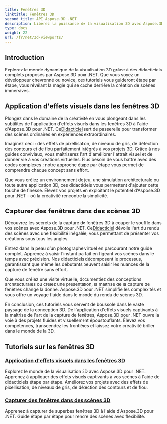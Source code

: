 ```yaml
---
title: Fenêtres 3D
linktitle: Fenêtres 3D
second_title: API Aspose.3D .NET
description: Libérez la puissance de la visualisation 3D avec Aspose.3D .NET. Améliorez vos projets avec des effets visuels et apprenez à capturer de superbes fenêtres 3D sans effort.
type: docs
weight: 22
url: /fr/net/3d-viewports/
---
```


## Introduction

Explorez le monde dynamique de la visualisation 3D grâce à des didacticiels complets proposés par Aspose.3D pour .NET. Que vous soyez un développeur chevronné ou novice, ces tutoriels vous guideront étape par étape, vous révélant la magie qui se cache derrière la création de scènes immersives.

## Application d'effets visuels dans les fenêtres 3D

 Plongez dans le domaine de la créativité en vous plongeant dans les subtilités de l'application d'effets visuels dans les fenêtres 3D à l'aide d'Aspose.3D pour .NET. Ce[Didacticiel](./apply-visual-effects/) sert de passerelle pour transformer des scènes ordinaires en expériences extraordinaires.

Imaginez ceci : des effets de pixellisation, de niveaux de gris, de détection des contours et de flou parfaitement intégrés à vos projets 3D. Grâce à nos guides conviviaux, vous maîtriserez l'art d'améliorer l'attrait visuel et de donner vie à vos créations virtuelles. Plus besoin de vous battre avec des codes complexes ; notre approche étape par étape vous permet de comprendre chaque concept sans effort.

Que vous créiez un environnement de jeu, une simulation architecturale ou toute autre application 3D, ces didacticiels vous permettent d'ajouter cette touche de finesse. Élevez vos projets en exploitant le potentiel d’Aspose.3D pour .NET – où la créativité rencontre la simplicité.

## Capturer des fenêtres dans des scènes 3D

 Découvrez les secrets de la capture de fenêtres 3D à couper le souffle dans vos scènes avec Aspose.3D pour .NET. Ce[Didacticiel](./capture-viewport/) dévoile l'art du rendu des scènes avec une flexibilité inégalée, vous permettant de présenter vos créations sous tous les angles.

Entrez dans la peau d’un photographe virtuel en parcourant notre guide complet. Apprenez à saisir l’instant parfait en figeant vos scènes dans le temps avec précision. Nos didacticiels décomposent le processus, garantissant que même les débutants peuvent saisir les nuances de la capture de fenêtre sans effort.

Que vous créiez une visite virtuelle, documentiez des conceptions architecturales ou créiez une présentation, la maîtrise de la capture de fenêtres change la donne. Aspose.3D pour .NET simplifie les complexités et vous offre un voyage fluide dans le monde du rendu de scènes 3D.

En conclusion, ces tutoriels vous servent de boussole dans le vaste paysage de la conception 3D. De l'application d'effets visuels captivants à la maîtrise de l'art de la capture de fenêtres, Aspose.3D pour .NET ouvre la voie à des projets fluides et visuellement époustouflants. Élevez vos compétences, transcendez les frontières et laissez votre créativité briller dans le monde de la 3D.
## Tutoriels sur les fenêtres 3D
### [Application d'effets visuels dans les fenêtres 3D](./apply-visual-effects/)
Explorez le monde de la visualisation 3D avec Aspose.3D pour .NET. Apprenez à appliquer des effets visuels captivants à vos scènes à l'aide de didacticiels étape par étape. Améliorez vos projets avec des effets de pixellisation, de niveaux de gris, de détection des contours et de flou.
### [Capturer des fenêtres dans des scènes 3D](./capture-viewport/)
Apprenez à capturer de superbes fenêtres 3D à l'aide d'Aspose.3D pour .NET. Guide étape par étape pour rendre des scènes avec flexibilité.